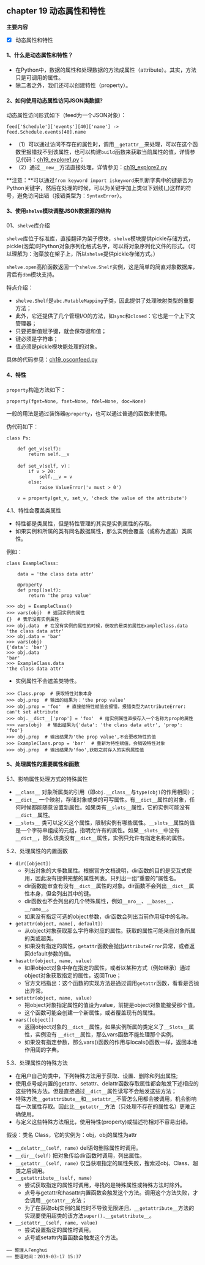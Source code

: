 ## chapter 19 动态属性和特性

**主要内容**

- [x] 动态属性和特性

#### 1、什么是动态属性和特性？

* 在Python中，数据的属性和处理数据的方法成属性（attribute）。其实，方法只是可调用的属性。
* 除二者之外，我们还可以创建特性（property）。

#### 2、如何使用动态属性访问JSON类数据?

动态属性访问形式如下（feed为一个JSON对象）：

`feed['Schedule']['events'][40]['name'] -> feed.Schedule.events[40].name`

* （1）可以通过访问不存在的属性时，调用`__getattr__`来处理，可以在这个函数里报错找不到该属性，也可以构建`build`函数来获取当前属性的值，详情参见代码：[ch19_explore1.py](https://github.com/feng-hui/fluent_python_examples/blob/master/chapter_19/ch19_explore1.py)；
* （2）通过`__new__`方法直接处理，详情参见：[ch19_explore2.py](https://github.com/feng-hui/fluent_python_examples/blob/master/chapter_19/ch19_explore2.py)

**注意：**可以通过`from keyword import iskeyword`来判断字典中的键是否为Python关键字，然后在处理的时候，可以为关键字加上类似下划线(_)这样的符号，避免访问出错（报错类型为：`SyntaxError`）。

#### 3、使用`shelve`模块调整JSON数据源的结构

01、`shelve`库介绍

`shelve`库位于标准库，直接翻译为架子模块，`shelve`模块提供pickle存储方式，pickle(泡菜)时Python对象序列化格式名字，可以将对象序列化文件的形式。（可以理解为：泡菜放在架子上，所以`shelve`提供pickle存储方式。）

`shelve.open`高阶函数返回一个`shelve.Shelf`实例，这是简单的简直对象数据库，背后有`dbm`模块支持。

特点介绍：

* `shelve.Shelf`是`abc.MutableMapping`子类，因此提供了处理映射类型的重要方法；
* 此外，它还提供了几个管理I/O的方法，如`sync`和`closed`：它也是一个上下文管理器；
* 只要把新值赋予键，就会保存键和值；
* 键必须是字符串；
* 值必须是pickle模块能处理的对象。

具体的代码参见：[ch19_osconfeed.py](https://github.com/feng-hui/fluent_python_examples/blob/master/chapter_19/ch19_osconfeed.py)

#### 4、特性


`property`构造方法如下：

`property(fget=None, fset=None, fdel=None, doc=None)`

一般的用法是通过装饰器`@property`，也可以通过普通的函数来使用。

伪代码如下：

```
class Ps:

    def get_v(self):
        return self.__v

    def set_v(self, v)：
        if v > 20:
            self.__v = v
        else:
            raise ValueError('v must > 0')

    v = property(get_v, set_v, 'check the value of the attribute')
```

4.1、特性会覆盖类属性

* 特性都是类属性，但是特性管理的其实是实例属性的存取。
* 如果实例和所属的类有同名数据属性，那么实例会覆盖（或称为遮盖）类属性。


例如：
```
class ExampleClass:

    data = 'the class data attr'

    @property
    def prop((self):
        return 'the prop value'

>>> obj = ExampleClass()
>>> vars(obj)  # 返回实例的属性
{}  # 表示没有实例属性
>>> obj.data  # 在没有实例的属性的时候，获取的是类的属性ExampleClass.data
'the class data attr'
>>> obj.data = 'bar'
>>> vars(obj)
{'data': 'bar'}
>>> obj.data
'bar'
>>> ExampleClass.data
'the class data attr'
```

* 实例属性不会遮盖类特性。

```
>>> Class.prop  # 获取特性对象本身
>>> obj.prop  # 输出的结果为：'the prop value'
>>> obj.prop = 'foo'  # 直接给特性赋值会报错，报错类型为AttributeError: can't set attribute
>>> obj.__dict__['prop'] = 'foo'  # 给实例属性直接存入一个名称为prop的属性
>>> vars(obj)  # 输出结果为{'data': 'the class data attr', 'prop': 'foo'}
>>> obj.prop  # 输出结果为'the prop value',不会更改特性的值
>>> ExampleClass.prop = 'bar'  # 重新为特性赋值，会销毁特性对象
>>> obj.prop  # 输出结果为'foo',获取之前存入的实例属性值
```

#### 5、处理属性的重要属性和函数

5.1、影响属性处理方式的特殊属性

* `__class__` 对象所属类的引用（即`obj.__class__`与`type(obj)`的作用相同）；
* `__dict__` 一个映射，存储对象或类的可写属性。有`__dict__`属性的对象，任何时候都能随意设置新属性。如果类有`__slots__`属性，它的实例可能没有`__dict__`属性。
* `__slots__` 类可以定义这个属性，限制实例有哪些属性。`__slots__`属性的值是一个字符串组成的元组，指明允许有的属性。如果`__slots__`中没有`__dict__`，那么该类没有`__dict__`属性，实例只允许有指定名称的属性。

5.2、处理属性的内置函数

* `dir([object])`
    * 列出对象的大多数属性。根据官方文档说明，dir函数的目的是交互式使用，因此没有提供完整的属性列表。只列出一组“重要的”属性名。
    * dir函数能审查有没有`__dict__`属性的对象。dir函数不会列出`__dict__`属性本身，但会列出其中的键。
    * dir函数也不会列出的几个特殊属性，例如`__mro__`、`__bases__`、`__name__`。
    * 如果没有指定可选的object参数，dir函数会列出当前作用域中的名称。
* `getattr(object, name[, default])`
    * 从object对象获取那么字符串对应的属性。获取的属性可能来自对象所属的类或超类。
    * 如果没有指定的属性，`getattr`函数会抛出`AttributeError`异常，或者返回default参数的值。
* `hasattr(object, name, value)`
    * 如果object对象中存在指定的属性，或者以某种方式（例如继承）通过object对象获取指定的属性，返回True；
    * 官方文档指出：这个函数的实现方法是通过调用`getattr`函数，看看是否抛出异常。
* `setattr(object, name, value)`
    * 把object对象指定属性的值设为value，前提是object对象能接受那个值。
    * 这个函数可能会创建一个新属性，或者覆盖现有的属性。
*  `vars([object])`
    * 返回object对象的`__dict__`属性，如果实例所属的类定义了`__Slots__`属性，实例没有 `__dict__`属性，那么vars函数不能处理那个实例。
    * 如果没有指定参数，那么vars()函数的作用与locals()函数一样，返回本地作用阈的字典。

5.3、处理属性的特殊方法

* 在用户自己的类中，下列特殊方法用于获取、设置、删除和列出属性;
* 使用点号或内置的getattr、setattr、delattr函数存取属性都会触发下述相应的这些特殊方法。但是直接通过`__dict__`属性读写不会触发这些方法；
* 特殊方法`__getattribute__`和`__setattr__`不管怎么用都会被调用，机会影响每一次属性存取。因此比`__getattr__`方法（只处理不存在的属性名）更难正确使用。
* 与定义这些特殊方法相比，使用特性(property)或描述符相对不容易出错。

假设：类名 Class，它的实例为：obj，obj的属性为attr

* `__delattr__(self, name)` del语句删除属性时调用。
* `__dir__(self)` 把对象传给dir函数时调用，列出属性。
* `__getattr__(self, name)` 仅当获取指定的属性失败，搜索过obj、Class、超类之后调用。
* `__getattribute__(self, name)`
    * 尝试获取指定的属性时调用，寻找的是特殊属性或特殊方法时除外。
    * 点号与getattr和hasattr内置函数会触发这个方法。调用这个方法失败，才会调用`__getattr__`方法；
    * 为了在获取obj实例的属性时不导致无限递归，`__getattribute__`方法的实现要使用超类的该方法`super().__getattribute__`。
* `__setattr__(self, name, value)`
    * 尝试设置指定的属性时调用。
    * 点号或setattr内置函数会触发这个方法。

```
—— 整理人Fenghui
—— 整理时间：2019-03-17 15:37
```